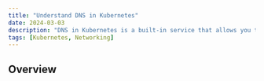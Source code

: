 ```yaml
---
title: "Understand DNS in Kubernetes"
date: 2024-03-03
description: "DNS in Kubernetes is a built-in service that allows you to discover other services using the DNS protocol. In this article, we will understand how DNS works in Kubernetes and how to use it to discover other services."
tags: [Kubernetes, Networking]
---
```

## Overview